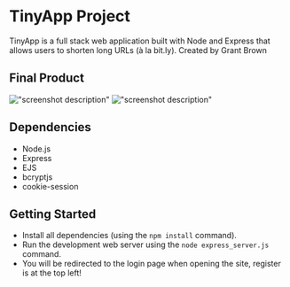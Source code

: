 # TinyApp Project

TinyApp is a full stack web application built with Node and Express that allows users to shorten long URLs (à la bit.ly). Created by Grant Brown

## Final Product

!["screenshot description"](#)
!["screenshot description"](#)

## Dependencies

- Node.js
- Express
- EJS
- bcryptjs
- cookie-session

## Getting Started

- Install all dependencies (using the `npm install` command).
- Run the development web server using the `node express_server.js` command.
- You will be redirected to the login page when opening the site, register is at the top left!